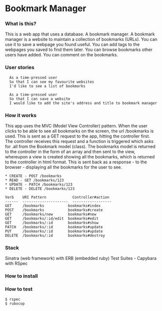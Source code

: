 # Bookmark Manager

### What is this?

This is a web app that uses a database. A bookmark manager. A bookmark manager is a website to maintain a collection of bookmarks (URLs). You can use it to save a webpage you found useful. You can add tags to the webpages you saved to find them later. You can browse bookmarks other users have added. You can comment on the bookmarks.

### User stories

```
  As a time-pressed user
  So that I can see my favourite websites
  I'd like to see a list of bookmarks

  As a time-pressed user
  So that I can save a website
  I would like to add the site's address and title to bookmark manager
```

### How it works

This app uses the MVC (Model View Controller) pattern. When the user clicks to be able to see all bookmarks on the screen, the url /bookmarks is used. This is sent as a GET request to the app, hitting the controller first. The controller receives this request and a function is triggered which asks for .all from the Bookmark model (class). The bookmarks model is returned to the controller in the form of an array and then sent to the view, whereupon a view is created showing all the bookmarks, which is returned to the controller in html format. This is sent back as a response - to the browser - displaying all the bookmarks for the user to see.

```
* CREATE - POST /bookmarks
* READ - GET /bookmarks/123
* UPDATE - PATCH /bookmarks/123
* DELETE - DELETE /bookmarks/123
```
```
Verb    URI Pattern            Controller#action
------  ---------------------  ------------------
GET     /bookmarks           bookmarks#index
POST    /bookmarks           bookmarks#create
GET     /bookmarks/new       bookmarks#new
GET     /bookmarks/:id/edit  bookmarks#edit
GET     /bookmarks/:id       bookmarks#show
PATCH   /bookmarks/:id       bookmarks#update
PUT     /bookmarks/:id       bookmarks#update
DELETE  /bookmarks/:id       bookmarks#destroy
```

### Stack

Sinatra (web framework) with ERB (embedded ruby)
Test Suites - Capybara with RSpec

### How to install



### How to test

```
$ rspec
$ rubocop
```